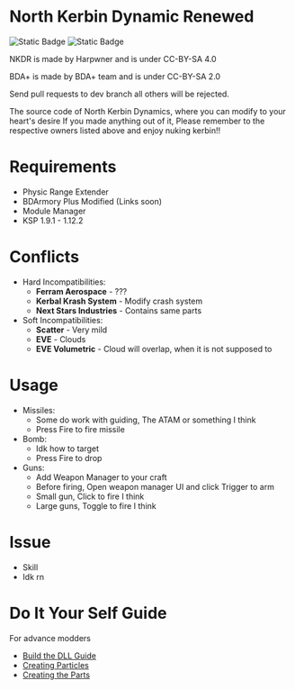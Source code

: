 # North Kerbin Dynamic Renewed
![Static Badge](https://img.shields.io/badge/License-CC_4.0_BY_SA-green)
![Static Badge](https://img.shields.io/badge/Build-Passing-brightgreen)



NKDR is made by Harpwner and is under CC-BY-SA 4.0

BDA+ is made by BDA+ team and is under CC-BY-SA 2.0

Send pull requests to dev branch all others will be rejected.  

The source code of North Kerbin Dynamics, where you can modify to your heart's desire
If you made anything out of it, Please remember to the respective owners listed above and enjoy nuking kerbin!!

# Requirements
* Physic Range Extender
* BDArmory Plus Modified (Links soon)
* Module Manager
* KSP 1.9.1 - 1.12.2
# Conflicts
* Hard Incompatibilities:
  * **Ferram Aerospace** - ???
  * **Kerbal Krash System** - Modify crash system
  * **Next Stars Industries** - Contains same parts
* Soft Incompatibilities:
  * **Scatter** - Very mild 
  * **EVE** - Clouds 
  * **EVE Volumetric** - Cloud will overlap, when it is not supposed to
# Usage
* Missiles:
  * Some do work with guiding, The ATAM or something I think
  * Press Fire to fire missile
* Bomb:
  * Idk how to target
  * Press Fire to drop
* Guns:
  * Add Weapon Manager to your craft
  * Before firing, Open weapon manager UI and click Trigger to arm
  * Small gun, Click to fire I think
  * Large guns, Toggle to fire I think
# Issue
  * Skill
  * Idk rn
# Do It Your Self Guide
For advance modders
* [Build the DLL Guide](https://github.com/dogevspenguin/NKDR/blob/master/BDA%20Modified/Guide.md)
* [Creating Particles](https://github.com/dogevspenguin/NKDR/blob/master/Particle%20guide.md)
* [Creating the Parts](https://pages.github.com/)


